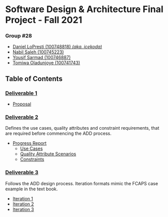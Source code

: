 # Software Design & Architecture Final Project - Fall 2021
### **Group #28**
- [Daniel LoPresti (100748818) *(aka. icekoda)*](https://github.com/icekoda)
- [Nabil Saleh (100745223)](https://github.com/421360)
- [Yousif Sarmad (100746887)](https://github.com/YousifSarmad)
- [Tomiwa Oladunjoye (100741743)](https://github.com/TomiwaOladunjoye)

## Table of Contents
### [Deliverable 1](https://github.com/icekoda/SD-FinalProject/tree/main/Deliverable-1)
- [Proposal](https://github.com/icekoda/SD-FinalProject/blob/main/Deliverable-1/Proposal.pdf)

### [Deliverable 2](https://github.com/icekoda/SD-FinalProject/tree/main/Deliverable-2)
Defines the use cases, quality attributes and constraint requirements, that are required before commencing the ADD process.
- [Progress Report](https://github.com/icekoda/SD-FinalProject/blob/main/Deliverable-2/Deliverable-2.md)
  - [Use Cases](https://github.com/icekoda/SD-FinalProject/blob/main/Deliverable-2/Deliverable-2.md#use-case-model)
  - [Quality Attribute Scenarios](https://github.com/icekoda/SD-FinalProject/blob/main/Deliverable-2/Deliverable-2.md#quality-attribute-scenarios)
  - [Constraints](https://github.com/icekoda/SD-FinalProject/blob/main/Deliverable-2/Deliverable-2.md#constraints---con)

### [Deliverable 3](https://github.com/icekoda/SD-FinalProject/tree/main/Deliverable-3)
Follows the ADD design process. Iteration formats mimic the FCAPS case example in the text book.
- [Iteration 1](https://github.com/icekoda/SD-FinalProject/blob/main/Deliverable-3/Iteration-1.md)
- [Iteration 2](https://github.com/icekoda/SD-FinalProject/blob/main/Deliverable-3/Iteration-2.md)
- [Iteration 3](https://github.com/icekoda/SD-FinalProject/blob/main/Deliverable-3/Iteration-3.md)


